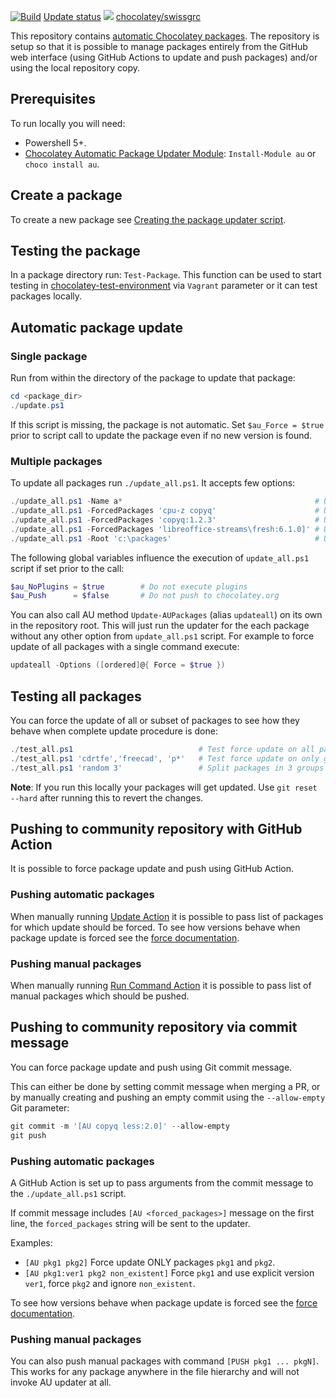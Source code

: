 [![Build](https://img.shields.io/github/actions/workflow/status/swissgrc/chocolatey-packages/update.yml?branch=main&style=flat-square)](https://github.com/swissgrc/chocolatey-packages/actions/workflows/update.yml)
[Update status](https://gist.github.com/swissgrc-bot/bcac0ec9e5582d0c4c76777c9effcddb)
[![](http://transparent-favicon.info/favicon.ico)](#)
[chocolatey/swissgrc](https://chocolatey.org/profiles/swissgrc)

This repository contains [automatic Chocolatey packages](https://chocolatey.org/docs/automatic-packages).
The repository is setup so that it is possible to manage packages entirely from the GitHub web interface (using GitHub Actions to update and push packages) and/or using the local repository copy.

## Prerequisites

To run locally you will need:

* Powershell 5+.
* [Chocolatey Automatic Package Updater Module](https://github.com/majkinetor/au): `Install-Module au` or `choco install au`.

## Create a package

To create a new package see [Creating the package updater script](https://github.com/majkinetor/au#creating-the-package-updater-script).

## Testing the package

In a package directory run: `Test-Package`. This function can be used to start testing in [chocolatey-test-environment](https://github.com/majkinetor/chocolatey-test-environment) via `Vagrant` parameter or it can test packages locally.

## Automatic package update

### Single package

Run from within the directory of the package to update that package:

```powershell
cd <package_dir>
./update.ps1
```

If this script is missing, the package is not automatic.
Set `$au_Force = $true` prior to script call to update the package even if no new version is found.

### Multiple packages

To update all packages run `./update_all.ps1`. It accepts few options:

```powershell
./update_all.ps1 -Name a*                                           # Update all packages which name start with letter 'a'
./update_all.ps1 -ForcedPackages 'cpu-z copyq'                      # Update all packages and force cpu-z and copyq
./update_all.ps1 -ForcedPackages 'copyq:1.2.3'                      # Update all packages but force copyq with explicit version
./update_all.ps1 -ForcedPackages 'libreoffice-streams\fresh:6.1.0]' # Update all packages but force libreoffice-streams package to update stream `fresh` with explicit version `6.1.0`.
./update_all.ps1 -Root 'c:\packages'                                # Update all packages in the c:\packages folder
```

The following global variables influence the execution of `update_all.ps1` script if set prior to the call:

```powershell
$au_NoPlugins = $true        # Do not execute plugins
$au_Push      = $false       # Do not push to chocolatey.org
```

You can also call AU method `Update-AUPackages` (alias `updateall`) on its own in the repository root. This will just run the updater for the each package without any other option from `update_all.ps1` script. For example to force update of all packages with a single command execute:

```powershell
updateall -Options ([ordered]@{ Force = $true })
```

## Testing all packages

You can force the update of all or subset of packages to see how they behave when complete update procedure is done:

```powershell
./test_all.ps1                            # Test force update on all packages
./test_all.ps1 'cdrtfe','freecad', 'p*'   # Test force update on only given packages
./test_all.ps1 'random 3'                 # Split packages in 3 groups and randomly select and test 1 of those each time
```

**Note**: If you run this locally your packages will get updated. Use `git reset --hard` after running this to revert the changes.

## Pushing to community repository with GitHub Action

It is possible to force package update and push using GitHub Action.

### Pushing automatic packages

When manually running [Update Action](https://github.com/swissgrc/chocolatey-packages/actions/workflows/update.yml) it is
possible to pass list of packages for which update should be forced.
To see how versions behave when package update is forced see the [force documentation](https://github.com/majkinetor/au/blob/master/README.md#force-update).

### Pushing manual packages

When manually running [Run Command Action](https://github.com/swissgrc/chocolatey-packages/actions/workflows/run-command.yml) it is
possible to pass list of manual packages which should be pushed.

## Pushing to community repository via commit message

You can force package update and push using Git commit message.

This can either be done by setting commit message when merging a PR,
or by manually creating and pushing an empty commit using the `--allow-empty`
Git parameter:

```powershell
git commit -m '[AU copyq less:2.0]' --allow-empty
git push
```

### Pushing automatic packages

A GitHub Action is set up to pass arguments from the commit message to the `./update_all.ps1` script.

If commit message includes `[AU <forced_packages>]` message on the first line, the `forced_packages` string will be sent to the updater.

Examples:

* `[AU pkg1 pkg2]`
Force update ONLY packages `pkg1` and `pkg2`.
* `[AU pkg1:ver1 pkg2 non_existent]`
Force `pkg1` and use explicit version `ver1`, force `pkg2` and ignore `non_existent`.

To see how versions behave when package update is forced see the [force documentation](https://github.com/majkinetor/au/blob/master/README.md#force-update).

### Pushing manual packages

You can also push manual packages with command `[PUSH pkg1 ... pkgN]`.
This works for any package anywhere in the file hierarchy and will not invoke AU updater at all.
